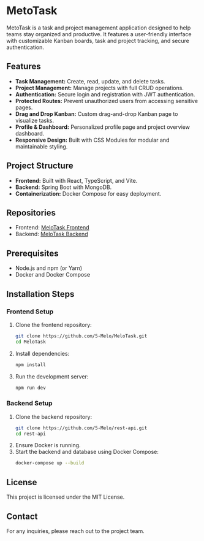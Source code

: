 # MetoTask

MetoTask is a task and project management application designed to help teams stay organized and productive. It features a user-friendly interface with customizable Kanban boards, task and project tracking, and secure authentication.

## Features
- **Task Management:** Create, read, update, and delete tasks.
- **Project Management:** Manage projects with full CRUD operations.
- **Authentication:** Secure login and registration with JWT authentication.
- **Protected Routes:** Prevent unauthorized users from accessing sensitive pages.
- **Drag and Drop Kanban:** Custom drag-and-drop Kanban page to visualize tasks.
- **Profile & Dashboard:** Personalized profile page and project overview dashboard.
- **Responsive Design:** Built with CSS Modules for modular and maintainable styling.

## Project Structure
- **Frontend:** Built with React, TypeScript, and Vite.
- **Backend:** Spring Boot with MongoDB.
- **Containerization:** Docker Compose for easy deployment.

## Repositories
- Frontend: [MeloTask Frontend](https://github.com/5-Melo/MeloTask)
- Backend: [MeloTask Backend](https://github.com/5-Melo/rest-api)

## Prerequisites
- Node.js and npm (or Yarn)
- Docker and Docker Compose

## Installation Steps

### Frontend Setup
1. Clone the frontend repository:
   ```bash
   git clone https://github.com/5-Melo/MeloTask.git
   cd MeloTask
   ```
2. Install dependencies:
   ```bash
   npm install
   ```
3. Run the development server:
   ```bash
   npm run dev
   ```
### Backend Setup
1. Clone the backend repository:
   ```bash
   git clone https://github.com/5-Melo/rest-api.git
   cd rest-api
   ```
2. Ensure Docker is running.
3. Start the backend and database using Docker Compose:
   ```bash
   docker-compose up --build
   ```
## License
This project is licensed under the MIT License.

## Contact
For any inquiries, please reach out to the project team.


